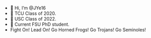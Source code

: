 - 👋 Hi, I’m @JYe16
- 👀 TCU Class of 2020.
- 👀 USC Class of 2022.
- 👀 Current FSU PhD student.
- Fight On! Lead On! Go Horned Frogs! Go Trojans! Go Seminoles!
